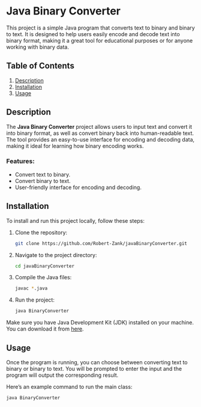 # Java Binary Converter

This project is a simple Java program that converts text to binary and binary to text. It is designed to help users easily encode and decode text into binary format, making it a great tool for educational purposes or for anyone working with binary data.

## Table of Contents
1. [Description](#description)
2. [Installation](#installation)
3. [Usage](#usage)

## Description

The **Java Binary Converter** project allows users to input text and convert it into binary format, as well as convert binary back into human-readable text. The tool provides an easy-to-use interface for encoding and decoding data, making it ideal for learning how binary encoding works.

### Features:
- Convert text to binary.
- Convert binary to text.
- User-friendly interface for encoding and decoding.

## Installation

To install and run this project locally, follow these steps:

1. Clone the repository:

    ```bash
    git clone https://github.com/Robert-Zank/javaBinaryConverter.git
    ```

2. Navigate to the project directory:

    ```bash
    cd javaBinaryConverter
    ```

3. Compile the Java files:

    ```bash
    javac *.java
    ```

4. Run the project:

    ```bash
    java BinaryConverter
    ```

Make sure you have Java Development Kit (JDK) installed on your machine. You can download it from [here](https://www.oracle.com/java/technologies/javase-downloads.html).

## Usage

Once the program is running, you can choose between converting text to binary or binary to text. You will be prompted to enter the input and the program will output the corresponding result.

Here’s an example command to run the main class:

```bash
java BinaryConverter

